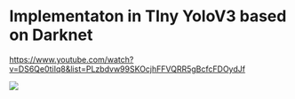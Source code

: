 # Implementaton in TIny YoloV3 based on Darknet

https://www.youtube.com/watch?v=DS6Qe0tiIq8&list=PLzbdvw99SKOcjhFFVQRR5gBcfcFDOydJf


![](Ferrari.gif)
